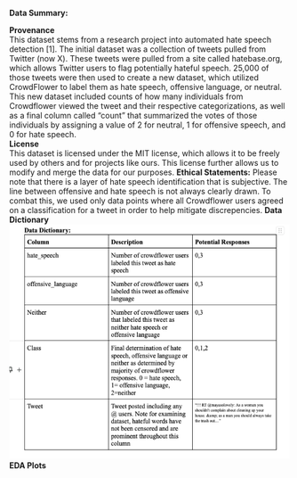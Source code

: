 **Data Summary:**  

**Provenance**  
This dataset stems from a research project into automated hate speech detection [1]. The initial dataset was a collection of tweets pulled from Twitter (now X). These tweets were pulled from a site called hatebase.org, which allows Twitter users to flag potentially hateful speech. 25,000 of those tweets were then used to create a new dataset, which utilized CrowdFlower to label them as hate speech, offensive language, or neutral. This new dataset included counts of how many individuals from Crowdflower viewed the tweet and their respective categorizations, as well as a final column called “count” that summarized the votes of those individuals by assigning a value of 2 for neutral, 1 for offensive speech, and 0 for hate speech.  
**License**  
This dataset is licensed under the MIT license, which allows it to be freely used by others and for projects like ours. This license further allows us to modify and merge the data for our purposes. 
**Ethical Statements:**
Please note that there is a layer of hate speech identification that is subjective. The line between offensive and hate speech is not always clearly drawn. To combat this, we used only data points where all Crowdflower users agreed on a classification for a tweet in order to help mitigate discrepencies. 
**Data Dictionary**  
![Data dictionary image](Data%20Dictionary.png)  
**EDA Plots**  

